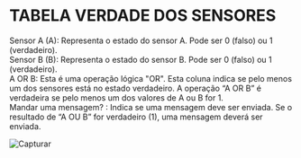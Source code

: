 # TABELA VERDADE DOS SENSORES

Sensor A (A): Representa o estado do sensor A. Pode ser 0 (falso) ou 1 (verdadeiro).</br>
Sensor B (B): Representa o estado do sensor B. Pode ser 0 (falso) ou 1 (verdadeiro).</br>
A OR B: Esta é uma operação lógica "OR". Esta coluna indica se pelo menos um dos sensores está no estado verdadeiro. A operação “A OR B” é verdadeira se pelo menos um dos valores de A ou B for 1.</br>
Mandar uma mensagem? : Indica se uma mensagem deve ser enviada. Se o resultado de “A OU B” for verdadeiro (1), uma mensagem deverá ser enviada.</br>

![Capturar](https://github.com/user-attachments/assets/f83bccd2-029e-416c-837d-faca111a2833)
